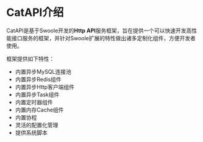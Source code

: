 # CatAPI介绍

CatAPI是基于Swoole开发的**Http API**服务框架，旨在提供一个可以快速开发高性能接口服务的框架，并针对Swoole扩展的特性做出诸多定制化组件，方便开发者使用。

框架提供如下特性：

* 内置异步MySQL连接池
* 内置异步Redis组件
* 内置异步Http客户端组件
* 内置异步Task组件
* 内置定时器组件
* 内置内存Cache组件
* 内置协程
* 灵活的配置化管理
* 提供系统脚本